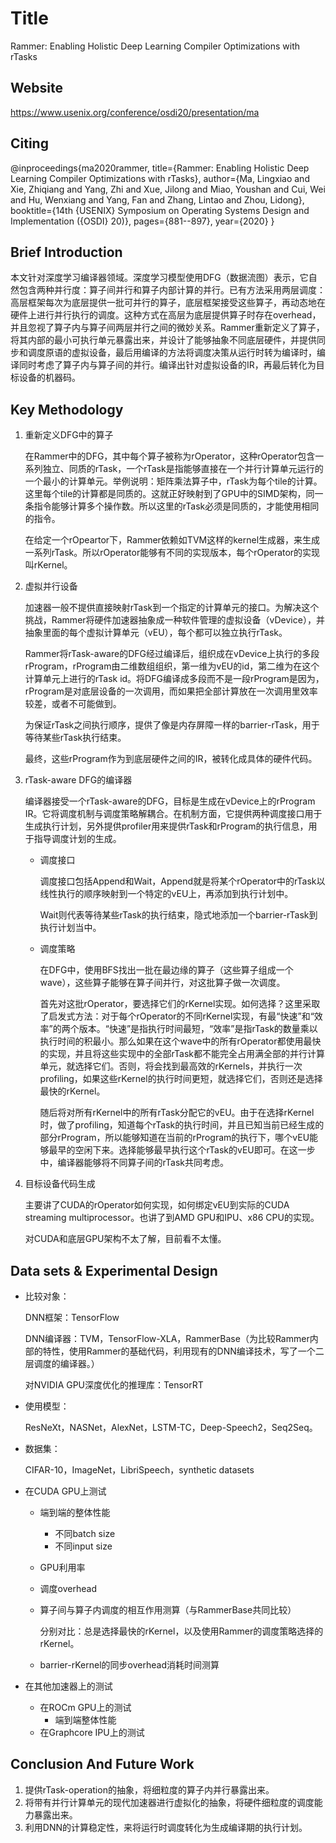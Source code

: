 # Title

<!-- 此部分是论文标题-->
Rammer: Enabling Holistic Deep Learning Compiler Optimizations with rTasks

## Website
<!-- 网址，有DOI的建议用DOI地址-->
https://www.usenix.org/conference/osdi20/presentation/ma

## Citing

<!-- 引用格式，建议使用latex格式-->
@inproceedings{ma2020rammer,
  title={Rammer: Enabling Holistic Deep Learning Compiler Optimizations with rTasks},
  author={Ma, Lingxiao and Xie, Zhiqiang and Yang, Zhi and Xue, Jilong and Miao, Youshan and Cui, Wei and Hu, Wenxiang and Yang, Fan and Zhang, Lintao and Zhou, Lidong},
  booktitle={14th $\{$USENIX$\}$ Symposium on Operating Systems Design and Implementation ($\{$OSDI$\}$ 20)},
  pages={881--897},
  year={2020}
}

## Brief Introduction

<!-- 通过三五句话描述这篇文章，包括 1. 论文的应用场景；2. 论文克服已有方法的局限性；3. 论文主要的技术手段； 4. 论文的预期结果 -->
本文针对深度学习编译器领域。深度学习模型使用DFG（数据流图）表示，它自然包含两种并行度：算子间并行和算子内部计算的并行。已有方法采用两层调度：高层框架每次为底层提供一批可并行的算子，底层框架接受这些算子，再动态地在硬件上进行并行执行的调度。这种方式在高层为底层提供算子时存在overhead，并且忽视了算子内与算子间两层并行之间的微妙关系。Rammer重新定义了算子，将其内部的最小可执行单元暴露出来，并设计了能够抽象不同底层硬件，并提供同步和调度原语的虚拟设备，最后用编译的方法将调度决策从运行时转为编译时，编译同时考虑了算子内与算子间的并行。编译出针对虚拟设备的IR，再最后转化为目标设备的机器码。

## Key Methodology

<!-- 分点写，论述论文中主要技术手段的实施过程 -->
1. 重新定义DFG中的算子

    在Rammer中的DFG，其中每个算子被称为rOperator，这种rOperator包含一系列独立、同质的rTask，一个rTask是指能够直接在一个并行计算单元运行的一个最小的计算单元。举例说明：矩阵乘法算子中，rTask为每个tile的计算。这里每个tile的计算都是同质的。这就正好映射到了GPU中的SIMD架构，同一条指令能够计算多个操作数。所以这里的rTask必须是同质的，才能使用相同的指令。
    
    在给定一个rOpeartor下，Rammer依赖如TVM这样的kernel生成器，来生成一系列rTask。所以rOperator能够有不同的实现版本，每个rOperator的实现叫rKernel。

2. 虚拟并行设备
   
   加速器一般不提供直接映射rTask到一个指定的计算单元的接口。为解决这个挑战，Rammer将硬件加速器抽象成一种软件管理的虚拟设备（vDevice），并抽象里面的每个虚拟计算单元（vEU），每个都可以独立执行rTask。

   Rammer将rTask-aware的DFG经过编译后，组织成在vDevice上执行的多段rProgram，rProgram由二维数组组织，第一维为vEU的id，第二维为在这个计算单元上进行的rTask id。将DFG编译成多段而不是一段rProgram是因为，rProgram是对底层设备的一次调用，而如果把全部计算放在一次调用里效率较差，或者不可能做到。
   
   为保证rTask之间执行顺序，提供了像是内存屏障一样的barrier-rTask，用于等待某些rTask执行结束。

   最终，这些rProgram作为到底层硬件之间的IR，被转化成具体的硬件代码。

3. rTask-aware DFG的编译器

    编译器接受一个rTask-aware的DFG，目标是生成在vDevice上的rProgram IR。它将调度机制与调度策略解耦合。在机制方面，它提供两种调度接口用于生成执行计划，另外提供profiler用来提供rTask和rProgram的执行信息，用于指导调度计划的生成。

    - 调度接口
  
        调度接口包括Append和Wait，Append就是将某个rOperator中的rTask以线性执行的顺序映射到一个特定的vEU上，再添加到执行计划中。

        Wait则代表等待某些rTask的执行结束，隐式地添加一个barrier-rTask到执行计划当中。

    - 调度策略
  
        在DFG中，使用BFS找出一批在最边缘的算子（这些算子组成一个wave），这些算子能够在算子间并行，对这批算子做一次调度。

        首先对这批rOperator，要选择它们的rKernel实现。如何选择？这里采取了启发式方法：对于每个rOperator的不同rKernel实现，有最“快速”和“效率”的两个版本。“快速”是指执行时间最短，“效率”是指rTask的数量乘以执行时间的积最小。那么如果在这个wave中的所有rOperator都使用最快的实现，并且将这些实现中的全部rTask都不能完全占用满全部的并行计算单元，就选择它们。否则，将会找到最高效的rKernels，并执行一次profiling，如果这些rKernel的执行时间更短，就选择它们，否则还是选择最快的rKernel。

        随后将对所有rKernel中的所有rTask分配它的vEU。由于在选择rKernel时，做了profiling，知道每个rTask的执行时间，并且已知当前已经生成的部分rProgram，所以能够知道在当前的rProgram的执行下，哪个vEU能够最早的空闲下来。选择能够最早执行这个rTask的vEU即可。在这一步中，编译器能够将不同算子间的rTask共同考虑。

4. 目标设备代码生成
   
   主要讲了CUDA的rOperator如何实现，如何绑定vEU到实际的CUDA streaming multiprocessor。也讲了到AMD GPU和IPU、x86 CPU的实现。

   对CUDA和底层GPU架构不太了解，目前看不太懂。



## Data sets & Experimental Design

<!-- 撰写实验环境的设置，实验的对象，实验的比较方面，以及实验的结果（不要列举数据，要概括谈） -->
- 比较对象：

    DNN框架：TensorFlow

    DNN编译器：TVM，TensorFlow-XLA，RammerBase（为比较Rammer内部的特性，使用Rammer的基础代码，利用现有的DNN编译技术，写了一个二层调度的编译器。）

    对NVIDIA GPU深度优化的推理库：TensorRT

- 使用模型：

    ResNeXt，NASNet，AlexNet，LSTM-TC，Deep-Speech2，Seq2Seq。

- 数据集：
    
    CIFAR-10，ImageNet，LibriSpeech，synthetic datasets

- 在CUDA GPU上测试

    - 端到端的整体性能
      - 不同batch size
      - 不同input size
    - GPU利用率
    - 调度overhead
    - 算子间与算子内调度的相互作用测算（与RammerBase共同比较）

        分别对比：总是选择最快的rKernel，以及使用Rammer的调度策略选择的rKernel。

    - barrier-rKernel的同步overhead消耗时间测算

- 在其他加速器上的测试
  - 在ROCm GPU上的测试
    - 端到端整体性能
  - 在Graphcore IPU上的测试




## Conclusion And Future Work

<!-- 作者或者阅读者对本文工作的总结，以及未来可能的改进方向 -->
1. 提供rTask-operation的抽象，将细粒度的算子内并行暴露出来。
2. 将带有并行计算单元的现代加速器进行虚拟化的抽象，将硬件细粒度的调度能力暴露出来。
3. 利用DNN的计算稳定性，来将运行时调度转化为生成编译期的执行计划。